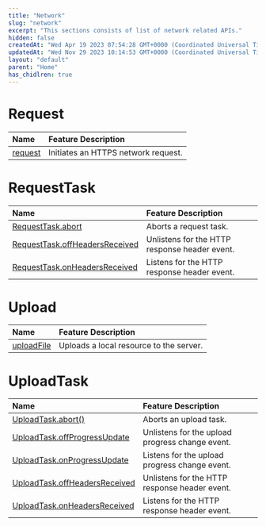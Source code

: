 ```yaml
---
title: "Network"
slug: "network"
excerpt: "This sections consists of list of network related APIs."
hidden: false
createdAt: "Wed Apr 19 2023 07:54:28 GMT+0000 (Coordinated Universal Time)"
updatedAt: "Wed Nov 29 2023 10:14:53 GMT+0000 (Coordinated Universal Time)"
layout: "default"
parent: "Home"
has_chidlren: true
---
```

# Request

| Name                           | Feature Description                 |
| :----------------------------- | :---------------------------------- |
| [request](doc:request#request) | Initiates an HTTPS network request. |

# RequestTask

| Name                                                                                           | Feature Description                           |
| :--------------------------------------------------------------------------------------------- | :-------------------------------------------- |
| [RequestTask.abort](doc:request#requesttaskabort-1)                                            | Aborts a request task.                        |
| [RequestTask.offHeadersReceived](doc:request#requesttaskoffheadersreceivedfunction-listener-1) | Unlistens for the HTTP response header event. |
| [RequestTask.onHeadersReceived](doc:request#requesttaskonheadersreceivedfunction-listener-1)   | Listens for the HTTP response header event.   |

# Upload

| Name                                              | Feature Description                     |
| :------------------------------------------------ | :-------------------------------------- |
| [uploadFile](doc:upload#uploadfile-object-object) | Uploads a local resource to the server. |

# UploadTask

| Name                                                                                      | Feature Description                             |
| :---------------------------------------------------------------------------------------- | :---------------------------------------------- |
| [UploadTask.abort()](doc:upload#uploadtaskabort)                                          | Aborts an upload task.                          |
| [UploadTask.offProgressUpdate](doc:upload#uploadtaskoffprogressupdatefunction-callback)   | Unlistens for the upload progress change event. |
| [UploadTask.onProgressUpdate](doc:upload#uploadtaskonprogressupdatefunction-callback)     | Listens for the upload progress change event.   |
| [UploadTask.offHeadersReceived](doc:upload#uploadtaskoffheadersreceivedfunction-callback) | Unlistens for the HTTP response header event.   |
| [UploadTask.onHeadersReceived](doc:upload#uploadtaskonheadersreceivedfunction-callback)   | Listens for the HTTP response header event.     |
